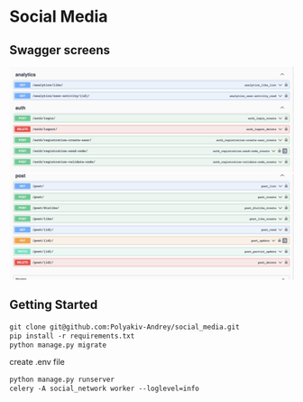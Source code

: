 # Social Media

## Swagger screens
![Screenshot 2023-11-24 at 13.08.29.png](Readme_images%2FScreenshot%202023-11-24%20at%2013.08.29.png)
![Screenshot 2023-11-24 at 13.08.51.png](Readme_images%2FScreenshot%202023-11-24%20at%2013.08.51.png)

## Getting Started
```
git clone git@github.com:Polyakiv-Andrey/social_media.git
pip install -r requirements.txt
python manage.py migrate
```
create .env file 
```
python manage.py runserver
celery -A social_network worker --loglevel=info  
 ```